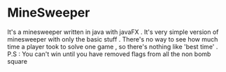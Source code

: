 # MineSweeper
It's a minesweeper written in java with javaFX . It's very simple version of minesweeper with only the basic stuff . There's no way to see
how much time a player took to solve one game , so there's nothing like 'best time' . 
P.S : You can't win until you have removed flags from all the non bomb square 
